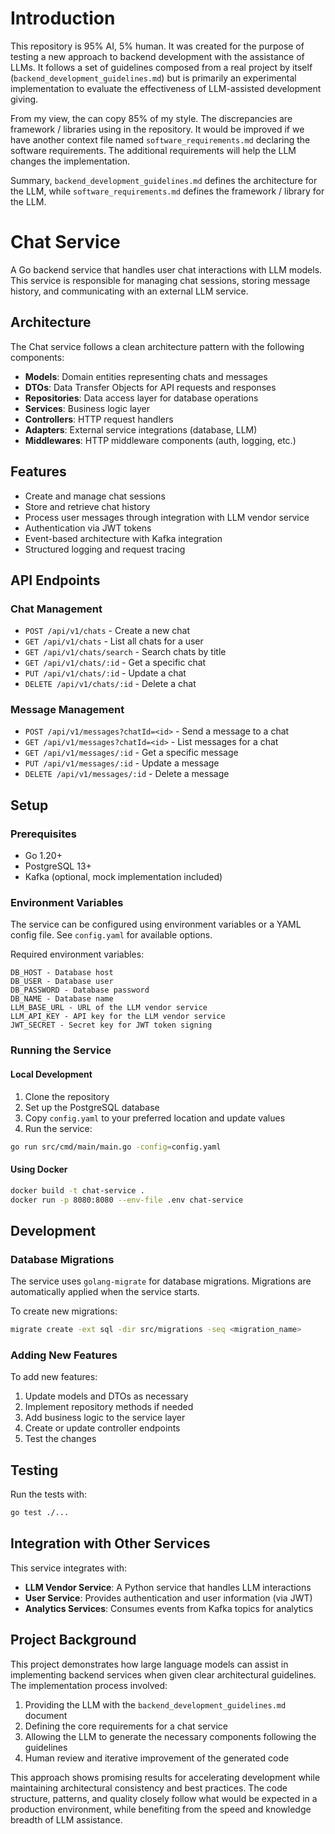 # Introduction
This repository is 95% AI, 5% human. It was created for the purpose of testing a new approach to backend development with the assistance of LLMs. It follows a set of guidelines composed from a real project by itself (`backend_development_guidelines.md`) but is primarily an experimental implementation to evaluate the effectiveness of LLM-assisted development giving.

From my view, the can copy 85% of my style. The discrepancies are framework / libraries using in the repository. It would be improved if we have another context file named `software_requirements.md` declaring the software requirements. The additional requirements will help the LLM changes the implementation.

Summary, `backend_development_guidelines.md` defines the architecture for the LLM, while `software_requirements.md` defines the framework / library for the LLM.


# Chat Service

A Go backend service that handles user chat interactions with LLM models. This service is responsible for managing chat sessions, storing message history, and communicating with an external LLM service.

## Architecture

The Chat service follows a clean architecture pattern with the following components:

- **Models**: Domain entities representing chats and messages
- **DTOs**: Data Transfer Objects for API requests and responses
- **Repositories**: Data access layer for database operations
- **Services**: Business logic layer
- **Controllers**: HTTP request handlers
- **Adapters**: External service integrations (database, LLM)
- **Middlewares**: HTTP middleware components (auth, logging, etc.)

## Features

- Create and manage chat sessions
- Store and retrieve chat history
- Process user messages through integration with LLM vendor service
- Authentication via JWT tokens
- Event-based architecture with Kafka integration
- Structured logging and request tracing

## API Endpoints

### Chat Management

- `POST /api/v1/chats` - Create a new chat
- `GET /api/v1/chats` - List all chats for a user
- `GET /api/v1/chats/search` - Search chats by title
- `GET /api/v1/chats/:id` - Get a specific chat
- `PUT /api/v1/chats/:id` - Update a chat
- `DELETE /api/v1/chats/:id` - Delete a chat

### Message Management

- `POST /api/v1/messages?chatId=<id>` - Send a message to a chat
- `GET /api/v1/messages?chatId=<id>` - List messages for a chat
- `GET /api/v1/messages/:id` - Get a specific message
- `PUT /api/v1/messages/:id` - Update a message
- `DELETE /api/v1/messages/:id` - Delete a message

## Setup

### Prerequisites

- Go 1.20+
- PostgreSQL 13+
- Kafka (optional, mock implementation included)

### Environment Variables

The service can be configured using environment variables or a YAML config file. See `config.yaml` for available options.

Required environment variables:

```
DB_HOST - Database host
DB_USER - Database user
DB_PASSWORD - Database password
DB_NAME - Database name
LLM_BASE_URL - URL of the LLM vendor service
LLM_API_KEY - API key for the LLM vendor service
JWT_SECRET - Secret key for JWT token signing
```

### Running the Service

#### Local Development

1. Clone the repository
2. Set up the PostgreSQL database
3. Copy `config.yaml` to your preferred location and update values
4. Run the service:

```bash
go run src/cmd/main/main.go -config=config.yaml
```

#### Using Docker

```bash
docker build -t chat-service .
docker run -p 8080:8080 --env-file .env chat-service
```

## Development

### Database Migrations

The service uses `golang-migrate` for database migrations. Migrations are automatically applied when the service starts.

To create new migrations:

```bash
migrate create -ext sql -dir src/migrations -seq <migration_name>
```

### Adding New Features

To add new features:

1. Update models and DTOs as necessary
2. Implement repository methods if needed
3. Add business logic to the service layer
4. Create or update controller endpoints
5. Test the changes

## Testing

Run the tests with:

```bash
go test ./...
```

## Integration with Other Services

This service integrates with:

- **LLM Vendor Service**: A Python service that handles LLM interactions
- **User Service**: Provides authentication and user information (via JWT)
- **Analytics Services**: Consumes events from Kafka topics for analytics

## Project Background

This project demonstrates how large language models can assist in implementing backend services when given clear architectural guidelines. The implementation process involved:

1. Providing the LLM with the `backend_development_guidelines.md` document
2. Defining the core requirements for a chat service
3. Allowing the LLM to generate the necessary components following the guidelines
4. Human review and iterative improvement of the generated code

This approach shows promising results for accelerating development while maintaining architectural consistency and best practices. The code structure, patterns, and quality closely follow what would be expected in a production environment, while benefiting from the speed and knowledge breadth of LLM assistance.